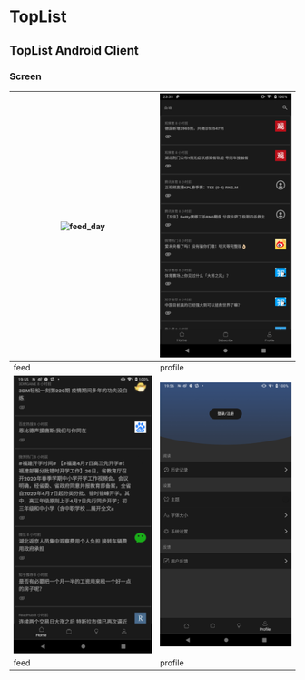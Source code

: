 # TopList
## TopList Android Client
### Screen

|![feed_day](https://github.com/JarvisGG/TopList/blob/develop/screens/feed_day.png7.png?raw=true "demo1")|![feed_night](https://github.com/JarvisGG/TopList/blob/develop/screens/feed_night.png?raw=true "demo2")|
|---|---|
|feed|profile|
|![demo3](https://github.com/JarvisGG/TopList/blob/develop/screens/device-2020-03-26-195514.png?raw=true "demo3")|![demo4](https://github.com/JarvisGG/TopList/blob/develop/screens/device-2020-03-26-195529.png?raw=true "demo4")|
|feed|profile|

